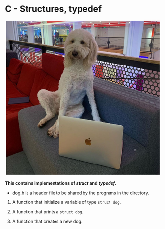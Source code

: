 # C - Structures, typedef
![snapshot](./Snapshot.PNG)

**This contains implementations of _struct_ and _typedef_.**

- [dog.h](./dog.h) is a header file to be shared by the programs in the directory.

1. A function that initialize a variable of type `struct dog`.

2. A function that prints a `struct dog`.

3. A function that creates a new dog.
